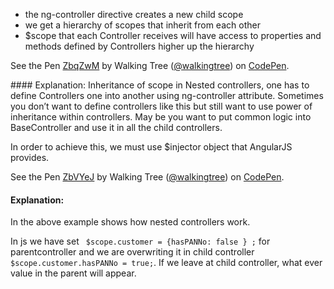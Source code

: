 * the ng-controller directive creates a new child scope
* we get a hierarchy of scopes that inherit from each other
* $scope that each Controller receives will have access to properties and methods defined by Controllers higher up the hierarchy

<p data-height="268" data-theme-id="0" data-slug-hash="ZbqZwM" data-default-tab="result" data-user="walkingtree" class='codepen'>See the Pen <a href='http://codepen.io/walkingtree/pen/ZbqZwM/'>ZbqZwM</a> by Walking Tree (<a href='http://codepen.io/walkingtree'>@walkingtree</a>) on <a href='http://codepen.io'>CodePen</a>.</p>
<script async src="//assets.codepen.io/assets/embed/ei.js"></script>
#### Explanation: 
Inheritance of scope in Nested controllers, one has to define Controllers one into another using ng-controller attribute. Sometimes you don’t want to define controllers like this but still want to use power of inheritance within controllers. May be you want to put common logic into BaseController and use it in all the child controllers.

In order to achieve this, we must use $injector object that AngularJS provides.
<p data-height="268" data-theme-id="0" data-slug-hash="ZbVYeJ" data-default-tab="result" data-user="walkingtree" class='codepen'>See the Pen <a href='http://codepen.io/walkingtree/pen/ZbVYeJ/'>ZbVYeJ</a> by Walking Tree (<a href='http://codepen.io/walkingtree'>@walkingtree</a>) on <a href='http://codepen.io'>CodePen</a>.</p>
<script async src="//assets.codepen.io/assets/embed/ei.js"></script>

#### Explanation:
In the above example shows how nested controllers work.

In js we have set ` $scope.customer = {hasPANNo: false } ;` for parentcontroller and we are overwriting it in child controller `$scope.customer.hasPANNo = true;`. If we leave at child controller, what ever value in the parent will appear.
